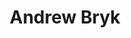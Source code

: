 ---
layout: post
title: Andrew Bryk
school: NYU
major: Major?
image: https://static.squarespace.com/static/50354720c4aa2d2d3150d3d8/t/522fa5bde4b0ad0c9682a6a8/1378854334289/Andrew%20Bryk.png?format=300w
position: DemoDays
positionURL: http://www.techatnyu.org/position
now: 
nowURL: http://www.google.com
twitter: 
email: t@NYU email?
graduate: 2014
weight: 15
---